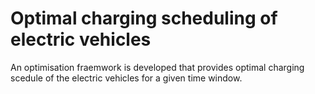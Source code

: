 # Optimal charging scheduling of electric vehicles
An optimisation fraemwork is developed that provides optimal charging scedule of the electric vehicles for a given time window. 

